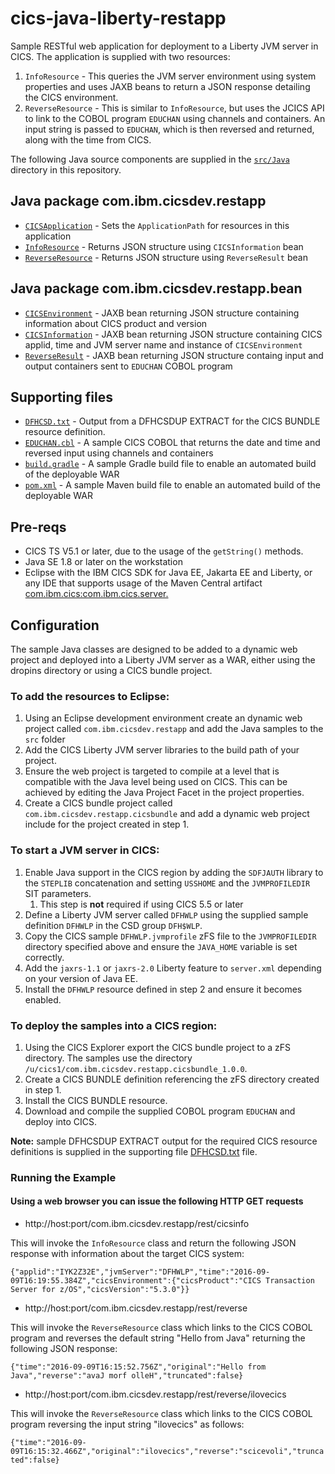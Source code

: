 cics-java-liberty-restapp
===========================

Sample RESTful web application for deployment to a Liberty JVM server in CICS. The application is supplied with two resources:

1. `InfoResource` - This queries the JVM server environment using system properties and uses JAXB beans to return a JSON response detailing the CICS environment.
1. `ReverseResource` - This is similar to `InfoResource`, but uses the JCICS API to link to the COBOL program `EDUCHAN` using channels and containers. An input string is passed to `EDUCHAN`, which is then reversed and returned, along with the time from CICS. 

The following Java source components are supplied in the [`src/Java`](src/Java) directory in this repository.

## Java package com.ibm.cicsdev.restapp
* [`CICSApplication`](src/Java/com/ibm/cicsdev/restapp/CICSApplication.java) - Sets the `ApplicationPath` for resources in this application
* [`InfoResource`](src/Java/com/ibm/cicsdev/restapp/InfoResource.java) - Returns JSON structure using `CICSInformation` bean
* [`ReverseResource`](src/Java/com/ibm/cicsdev/restapp/ReverseResource.java) - Returns JSON structure using `ReverseResult` bean


## Java package com.ibm.cicsdev.restapp.bean
* [`CICSEnvironment`](src/Java/com/ibm/cicsdev/restapp/bean/CICSEnvironment.java) - JAXB bean returning JSON structure containing information about CICS product and version
* [`CICSInformation`](src/Java/com/ibm/cicsdev/restapp/bean/CICSInformation.java) - JAXB bean returning JSON structure containing CICS applid, time and JVM server name and instance of `CICSEnvironment`
* [`ReverseResult`](src/Java/com/ibm/cicsdev/restapp/bean/ReverseResult.java) - JAXB bean returning JSON structure containg input and output containers sent to `EDUCHAN` COBOL program


## Supporting files
* [`DFHCSD.txt`](etc/DFHCSD.txt) - Output from a DFHCSDUP EXTRACT for the CICS BUNDLE resource definition.
* [`EDUCHAN.cbl`](src/Cobol/EDUCHAN.cbl) - A sample CICS COBOL that returns the date and time and reversed input using channels and containers
* [`build.gradle`](build.gradle) - A sample Gradle build file to enable an automated build of the deployable WAR
* [`pom.xml`](pom.xml) - A sample Maven build file to enable an automated build of the deployable WAR


## Pre-reqs

* CICS TS V5.1 or later, due to the usage of the `getString()` methods.
* Java SE 1.8 or later on the workstation
* Eclipse with the IBM CICS SDK for Java EE, Jakarta EE and Liberty, or any IDE that supports usage of the Maven Central artifact [com.ibm.cics:com.ibm.cics.server.](https://search.maven.org/artifact/com.ibm.cics/com.ibm.cics.server) 

   

## Configuration

The sample Java classes are designed to be added to a dynamic web project and deployed into a Liberty JVM server as a WAR, either using the dropins directory or using 
a CICS bundle project. 



### To add the resources to Eclipse:
1. Using an Eclipse development environment create an dynamic web project called `com.ibm.cicsdev.restapp` and add the Java samples to the `src` folder
1. Add the CICS Liberty JVM server libraries to the build path of your project. 
1. Ensure the web project is targeted to compile at a level that is compatible with the Java level being used on CICS. This can be achieved by editing the Java Project Facet in the project properties.
1. Create a CICS bundle project called `com.ibm.cicsdev.restapp.cicsbundle` and add a dynamic web project include for the project created in step 1.


### To start a JVM server in CICS:
1. Enable Java support in the CICS region by adding the `SDFJAUTH` library to the `STEPLIB` concatenation and setting `USSHOME` and the `JVMPROFILEDIR` SIT parameters.
    1. This step is **not** required if using CICS 5.5 or later
1. Define a Liberty JVM server called `DFHWLP` using the supplied sample definition `DFHWLP` in the CSD group `DFH$WLP`.
1. Copy the CICS sample `DFHWLP.jvmprofile` zFS file to the `JVMPROFILEDIR` directory specified above and ensure the `JAVA_HOME` variable is set correctly.
1. Add the `jaxrs-1.1` or `jaxrs-2.0` Liberty feature to `server.xml` depending on your version of Java EE.
1. Install the `DFHWLP` resource defined in step 2 and ensure it becomes enabled.

### To deploy the samples into a CICS region:
1. Using the CICS Explorer export the CICS bundle project to a zFS directory. The samples use the directory `/u/cics1/com.ibm.cicsdev.restapp.cicsbundle_1.0.0`.
1. Create a CICS BUNDLE definition referencing the zFS directory created in step 1.
1. Install the CICS BUNDLE resource.
1. Download and compile the supplied COBOL program `EDUCHAN` and deploy into CICS.

**Note:** sample DFHCSDUP EXTRACT output for the required CICS resource definitions is supplied in the supporting file [DFHCSD.txt](etc/DFHCSD.txt) file.  

### Running the Example

#### Using a web browser you can issue the following HTTP GET requests

* http://host:port/com.ibm.cicsdev.restapp/rest/cicsinfo

This will invoke the `InfoResource` class and return the following JSON response with information about the target CICS system:

`{"applid":"IYK2Z32E","jvmServer":"DFHWLP","time":"2016-09-09T16:19:55.384Z","cicsEnvironment":{"cicsProduct":"CICS Transaction Server for z/OS","cicsVersion":"5.3.0"}}`


* http://host:port/com.ibm.cicsdev.restapp/rest/reverse

This will invoke the `ReverseResource` class which links to the CICS COBOL program and reverses the default string "Hello from Java" returning the following JSON response:

`{"time":"2016-09-09T16:15:52.756Z","original":"Hello from Java","reverse":"avaJ morf olleH","truncated":false}`


* http://host:port/com.ibm.cicsdev.restapp/rest/reverse/ilovecics

This will invoke the `ReverseResource` class which links to the CICS COBOL program reversing the input string "ilovecics" as follows:

`{"time":"2016-09-09T16:15:32.466Z","original":"ilovecics","reverse":"scicevoli","truncated":false}`

